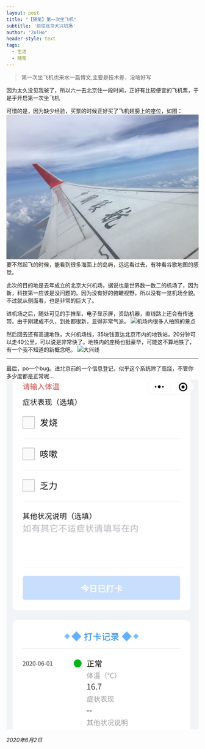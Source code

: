 ```yaml
---
layout: post
title: "【随笔】第一次坐飞机"
subtitle: '前往北京大兴机场'
author: "ZolHo"
header-style: text
tags:
  - 生活
  - 随笔
---
```

> 第一次坐飞机也来水一篇博文,主要是技术差，没啥好写

因为太久没见我爸了，所以六一去北京住一段时间，正好有比较便宜的飞机票，于是乎开启第一次坐飞机

可惜的是，因为缺少经验，买票的时候正好买了飞机翅膀上的座位，如图：
![视野都被翅膀挡住了](/img/in-post/life/feiji.png)
要不然起飞的时候，能看到很多海面上的岛屿，远远看过去，有种看谷歌地图的感觉。

此次的目的地是去年成立的北京大兴机场，据说也是世界数一数二的机场了，因为新，科技第一应该是没问题的。因为没有好的俯瞰视野，所以没有一览机场全貌。不过就从侧面看，也是非常的巨大了。

进机场之后，随处可见的手推车，电子显示屏，资助机器，直线路上还会有传送带。由于刚建成不久，到处都很新，显得非常气派。
![机场内很多人拍照的景点](/img/in-post/life/daxingjichang.jpeg)

然后回去还有高速地铁，大兴机场线，35块钱直达北京市内的地铁站，20分钟可以走40公里，可以说是非常快了。地铁内的座椅也挺豪华，可能这不算地铁了，有一个我不知道的新概念吧。
![大兴线](/img/in-post/life/daxingxian.jpeg)

---

最后，po一个bug。进北京前的一个信息登记，似乎这个系统除了高烧，不管你多少度都是正常呢...
![bug](/img/in-post/life/tiwenapp.jpeg)


_2020年6月2日_
